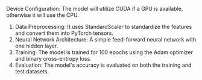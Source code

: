 Device Configuration: The model will utilize CUDA if a GPU is available, otherwise it will use the CPU.

1) Data Preprocessing: It uses StandardScaler to standardize the features and convert them into PyTorch tensors.
2) Neural Network Architecture: A simple feed-forward neural network with one hidden layer.
3) Training: The model is trained for 100 epochs using the Adam optimizer and binary cross-entropy loss.
4) Evaluation: The model's accuracy is evaluated on both the training and test datasets.
